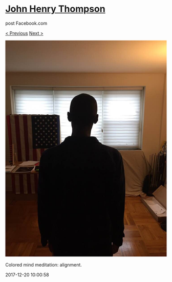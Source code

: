 # [John Henry Thompson](../README.md)
post Facebook.com

[< Previous](2017-12-22-2.md) [Next >](2017-12-14-1.md)

[![](../media/2017-12-20/Timeline-Photos-Colored-mind-meditation-alignment.jpg)](../README.md)

Colored mind meditation: alignment.

2017-12-20 10:00:58